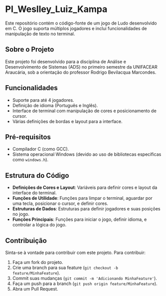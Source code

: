 # PI_Weslley_Luiz_Kampa

Este repositório contém o código-fonte de um jogo de Ludo desenvolvido em C. O jogo suporta múltiplos jogadores e inclui funcionalidades de manipulação de texto no terminal.

## Sobre o Projeto

Este projeto foi desenvolvido para a disciplina de Análise e Desenvolvimento de Sistemas (ADS) no primeiro semestre da UNIFACEAR Araucária, sob a orientação do professor Rodrigo Bevilacqua Marcondes.

## Funcionalidades

- Suporte para até 4 jogadores.
- Definição de idioma (Português e Inglês).
- Interface de terminal com manipulação de cores e posicionamento de cursor.
- Várias definições de bordas e layout para a interface.

## Pré-requisitos

- Compilador C (como GCC).
- Sistema operacional Windows (devido ao uso de bibliotecas específicas como `windows.h`).

## Estrutura do Código

- **Definições de Cores e Layout**: Variáveis para definir cores e layout da interface do terminal.
- **Funções de Utilidade**: Funções para limpar o terminal, aguardar por uma tecla, posicionar o cursor, e definir cores.
- **Estruturas de Dados**: Estruturas para definir jogadores e suas posições no jogo.
- **Funções Principais**: Funções para iniciar o jogo, definir idioma, e controlar a lógica do jogo.

## Contribuição

Sinta-se à vontade para contribuir com este projeto. Para contribuir:

1. Faça um fork do projeto.
2. Crie uma branch para sua feature (`git checkout -b feature/MinhaFeature`).
3. Commit suas mudanças (`git commit -m 'Adicionando MinhaFeature'`).
4. Faça um push para a branch (`git push origin feature/MinhaFeature`).
5. Abra um Pull Request.
